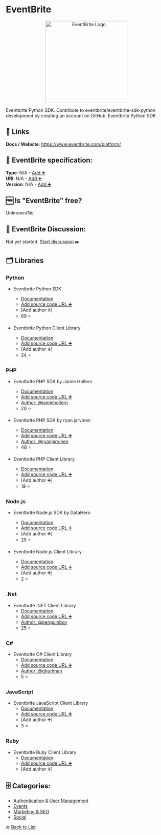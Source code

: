 # EventBrite
<p align="center">
    <img width="256" src="https://raw.githubusercontent.com/apis-list/apis-list/main/apis/eventbrite/logo_256x256.png" alt="EventBrite Logo"/>
</p>
Eventbrite Python SDK. Contribute to eventbrite/eventbrite-sdk-python development by creating an account on GitHub. Eventbrite Python SDK

##  🔗 Links
**Docs / Website**: https://www.eventbrite.com/platform/

## 🧬 EventBrite specification:
**Type**: N/A - [Add ➕](https://github.com/apis-list/apis-list/edit/main/apis-list.yaml)  
**URI**: N/A - [Add ➕](https://github.com/apis-list/apis-list/edit/main/apis-list.yaml)  
**Version**: N/A - [Add ➕](https://github.com/apis-list/apis-list/edit/main/apis-list.yaml)

## 🆓 Is "EventBrite" free?
 Unknown/No 

## 💬 EventBrite Discussion:
Not yet started. [Start discussion ➡️](https://github.com/apis-list/apis-list/discussions/new)

## 🗂️ Libraries
### Python
- Eventbrite Python SDK
    - [Documentation](https://github.com/eventbrite/eventbrite-sdk-python)
    - [Add source code URL ➕]()
    - [Add author ➕]
    - 69 ⭐

- Eventbrite Python Client Library
    - [Documentation](https://github.com/eventbrite/eventbrite-client-py)
    - [Add source code URL ➕]()
    - [Add author ➕]
    - 24 ⭐

### PHP
- Eventbrite PHP SDK by Jamie Hollern
    - [Documentation](https://github.com/jamiehollern/eventbrite)
    - [Add source code URL ➕]()
    - [Author: @jamiehollern](https://github.com/jamiehollern)
    - 20 ⭐

- Eventbrite PHP SDK by ryan jarvinen
    - [Documentation](https://github.com/ryanjarvinen/eventbrite.php)
    - [Add source code URL ➕]()
    - [Author: @ryanjarvinen](https://github.com/ryanjarvinen)
    - 48 ⭐

- Eventbrite PHP Client Library
    - [Documentation](https://github.com/eventbrite/eventbrite.php)
    - [Add source code URL ➕]()
    - [Add author ➕]
    - 19 ⭐

### Node.js
- Eventbrite Node.js SDK by DataHero
    - [Documentation](https://github.com/Datahero/node-eventbrite)
    - [Add source code URL ➕]()
    - [Add author ➕]
    - 25 ⭐

- Eventbrite Node.js Client Library
    - [Documentation](https://github.com/eventbrite/eventbrite.npm)
    - [Add source code URL ➕]()
    - [Add author ➕]
    - 2 ⭐

### .Net
- Eventbrite .NET Client Library
    - [Documentation](https://github.com/penguinboy/Eventbrite.NET)
    - [Add source code URL ➕]()
    - [Author: @penguinboy](https://github.com/penguinboy)
    - 25 ⭐

### C#
- Eventbrite C# Client Library
    - [Documentation](https://github.com/ghurlman/EventBrite.WinStore)
    - [Add source code URL ➕]()
    - [Author: @ghurlman](https://github.com/ghurlman)
    - 5 ⭐

### JavaScript
- Eventbrite JavaScript Client Library
    - [Documentation](https://github.com/eventbrite/Eventbrite.jquery.js)
    - [Add source code URL ➕]()
    - [Add author ➕]
    - 3 ⭐

### Ruby
- Eventbrite Ruby Client Library
    - [Documentation](https://github.com/eventbrite/eventbrite-client.rb)
    - [Add source code URL ➕]()
    - [Add author ➕]


## 🗄️ Categories:
- [Authentication & User Management](https://github.com/apis-list/apis-list#authentication--user-management-)
- [Events](https://github.com/apis-list/apis-list#events-)
- [Marketing & SEO](https://github.com/apis-list/apis-list#marketing--seo-)
- [Social](https://github.com/apis-list/apis-list#social-)

🔙  [Back to List](https://github.com/apis-list/apis-list)
